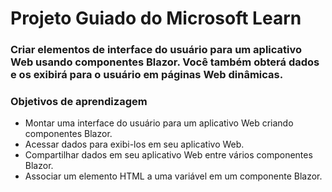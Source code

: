 # Projeto Guiado do Microsoft Learn

### Criar elementos de interface do usuário para um aplicativo Web usando componentes Blazor. Você também obterá dados e os exibirá para o usuário em páginas Web dinâmicas.

### Objetivos de aprendizagem

* Montar uma interface do usuário para um aplicativo Web criando componentes Blazor.
* Acessar dados para exibi-los em seu aplicativo Web.
* Compartilhar dados em seu aplicativo Web entre vários componentes Blazor.
* Associar um elemento HTML a uma variável em um componente Blazor.
